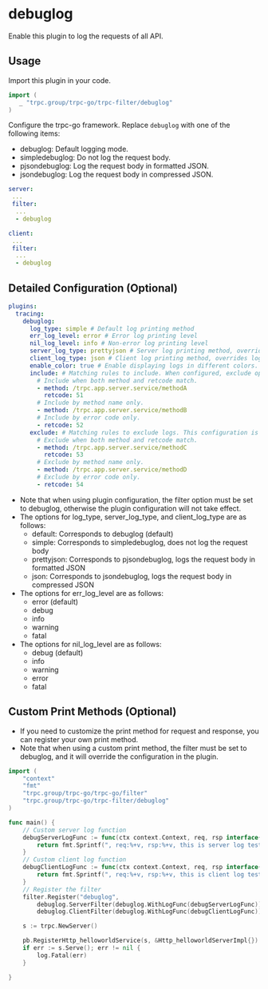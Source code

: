 # debuglog

Enable this plugin to log the requests of all API.

## Usage

Import this plugin in your code.

```go
import (
   _ "trpc.group/trpc-go/trpc-filter/debuglog"
)
```

Configure the trpc-go framework. Replace `debuglog` with one of the following items:

- debuglog: Default logging mode.
- simpledebuglog: Do not log the request body.
- pjsondebuglog: Log the request body in formatted JSON.
- jsondebuglog: Log the request body in compressed JSON.

```yaml
server:
 ...
 filter:
  ...
  - debuglog

client:
 ...
 filter:
  ...
  - debuglog
```

## Detailed Configuration (Optional)

```yaml
plugins:
  tracing:
    debuglog:
      log_type: simple # Default log printing method
      err_log_level: error # Error log printing level
      nil_log_level: info # Non-error log printing level
      server_log_type: prettyjson # Server log printing method, overrides log_type setting
      client_log_type: json # Client log printing method, overrides log_type setting
      enable_color: true # Enable displaying logs in different colors. Default is false.
      include: # Matching rules to include. When configured, exclude option will be ignored.
        # Include when both method and retcode match.
        - method: /trpc.app.server.service/methodA
          retcode: 51
        # Include by method name only.
        - method: /trpc.app.server.service/methodB
        # Include by error code only.
        - retcode: 52
      exclude: # Matching rules to exclude logs. This configuration is ignored when include option is not empty.
        # Exclude when both method and retcode match.
        - method: /trpc.app.server.service/methodC
          retcode: 53
        # Exclude by method name only.
        - method: /trpc.app.server.service/methodD
        # Exclude by error code only.
        - retcode: 54
```

- Note that when using plugin configuration, the filter option must be set to debuglog, otherwise the plugin configuration will not take effect.
- The options for log_type, server_log_type, and client_log_type are as follows:
    - default: Corresponds to debuglog (default)
    - simple: Corresponds to simpledebuglog, does not log the request body
    - prettyjson: Corresponds to pjsondebuglog, logs the request body in formatted JSON
    - json: Corresponds to jsondebuglog, logs the request body in compressed JSON
- The options for err_log_level are as follows:
    - error (default)
    - debug
    - info
    - warning
    - fatal
- The options for nil_log_level are as follows:
    - debug (default)
    - info
    - warning
    - error
    - fatal

## Custom Print Methods (Optional)

- If you need to customize the print method for request and response, you can register your own print method.
- Note that when using a custom print method, the filter must be set to debuglog, and it will override the configuration in the plugin.

```go
import (
	"context"
	"fmt"
	"trpc.group/trpc-go/trpc-go/filter"
	"trpc.group/trpc-go/trpc-filter/debuglog"
)

func main() {
    // Custom server log function
	debugServerLogFunc := func(ctx context.Context, req, rsp interface{}) string {
		return fmt.Sprintf(", req:%+v, rsp:%+v, this is server log test", req, rsp)
	}
    // Custom client log function
	debugClientLogFunc := func(ctx context.Context, req, rsp interface{}) string {
		return fmt.Sprintf(", req:%+v, rsp:%+v, this is client log test", req, rsp)
	}
    // Register the filter
	filter.Register("debuglog",
		debuglog.ServerFilter(debuglog.WithLogFunc(debugServerLogFunc)),
		debuglog.ClientFilter(debuglog.WithLogFunc(debugClientLogFunc)))

	s := trpc.NewServer()

	pb.RegisterHttp_helloworldService(s, &Http_helloworldServerImpl{})
	if err := s.Serve(); err != nil {
		log.Fatal(err)
	}

}
```
